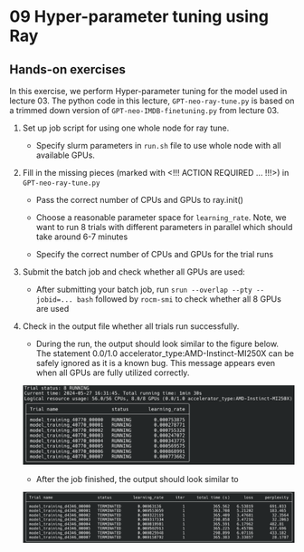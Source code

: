 # 09 Hyper-parameter tuning using Ray

## Hands-on exercises

In this exercise, we perform Hyper-parameter tuning for the model used in lecture 03. The python code in this lecture, `GPT-neo-ray-tune.py` is based on a trimmed down version of `GPT-neo-IMDB-finetuning.py` from lecture 03.

1. Set up job script for using one whole node for ray tune.

    * Specify slurm parameters in `run.sh` file to use whole node with all available GPUs.
   
2. Fill in the missing pieces (marked with <!!! ACTION REQUIRED ... !!!>) in `GPT-neo-ray-tune.py`
    
    * Pass the correct number of CPUs and GPUs to ray.init()

    * Choose a reasonable parameter space for `learning_rate`. Note, we want to run 8 trials with different parameters in parallel which should take around 6-7 minutes

    * Specify the correct number of CPUs and GPUs for the trial runs
  
3. Submit the batch job and check whether all GPUs are used:

   * After submitting your batch job, run `srun --overlap --pty --jobid=... bash` followed by `rocm-smi` to check whether all 8 GPUs are used

4. Check in the output file whether all trials run successfully. 
    
    * During the run, the output should look similar to the figure below. The statement 0.0/1.0 accelerator_type:AMD-Instinct-MI250X can be safely ignored as it is a known bug. This message appears even when all GPUs are fully utilized correctly.

    ![running output](./images/running_output.png)

    * After the job finished, the output should look similar to

    ![desired output](./images/desired_output.png)
